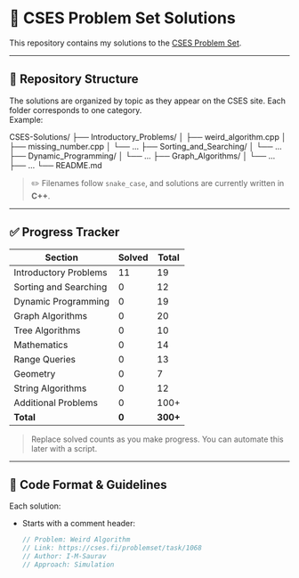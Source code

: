 # 🧠 CSES Problem Set Solutions

This repository contains my solutions to the [CSES Problem Set](https://cses.fi/problemset/).

---

## 📂 Repository Structure

The solutions are organized by topic as they appear on the CSES site. Each folder corresponds to one category.  
Example:

CSES-Solutions/
├── Introductory_Problems/
│ ├── weird_algorithm.cpp
│ ├── missing_number.cpp
│ └── ...
├── Sorting_and_Searching/
│ └── ...
├── Dynamic_Programming/
│ └── ...
├── Graph_Algorithms/
│ └── ...
├── ...
└── README.md


> ✏️ Filenames follow `snake_case`, and solutions are currently written in **C++**.

---

## ✅ Progress Tracker

| Section                 | Solved | Total |
|-------------------------|--------|-------|
| Introductory Problems   | 11      | 19    |
| Sorting and Searching   | 0      | 12    |
| Dynamic Programming     | 0      | 19    |
| Graph Algorithms        | 0      | 20    |
| Tree Algorithms         | 0      | 10    |
| Mathematics             | 0      | 14    |
| Range Queries           | 0      | 13    |
| Geometry                | 0      | 7     |
| String Algorithms       | 0      | 12    |
| Additional Problems     | 0      | 100+  |
| **Total**               | **0**  | **300+** |

> Replace solved counts as you make progress. You can automate this later with a script.

---

## 🧾 Code Format & Guidelines

Each solution:
- Starts with a comment header:
  ```cpp
  // Problem: Weird Algorithm
  // Link: https://cses.fi/problemset/task/1068
  // Author: I-M-Saurav
  // Approach: Simulation
